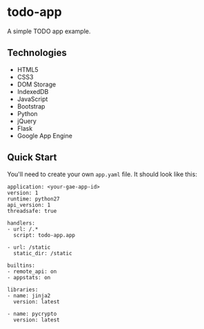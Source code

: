 # todo-app
A simple TODO app example.

## Technologies
+ HTML5
+ CSS3
+ DOM Storage
+ IndexedDB
+ JavaScript
+ Bootstrap
+ Python
+ jQuery
+ Flask
+ Google App Engine

## Quick Start
You'll need to create your own `app.yaml` file. It should look like this:

```ỳaml
application: <your-gae-app-id>
version: 1
runtime: python27
api_version: 1
threadsafe: true

handlers:
- url: /.*
  script: todo-app.app

- url: /static
  static_dir: /static

builtins:
- remote_api: on
- appstats: on

libraries:
- name: jinja2
  version: latest

- name: pycrypto
  version: latest
```
